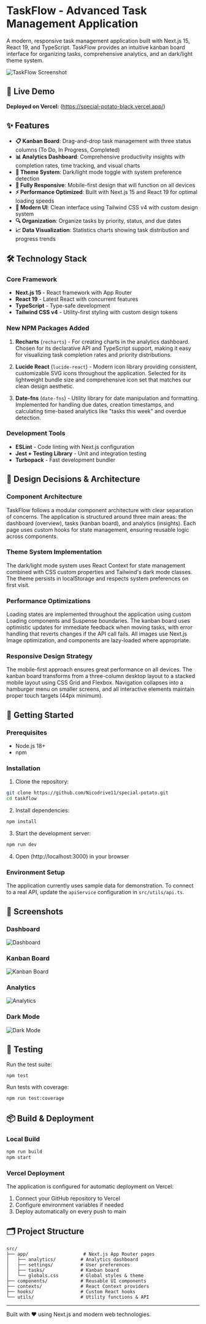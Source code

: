# TaskFlow - Advanced Task Management Application

A modern, responsive task management application built with Next.js 15, React 19, and TypeScript. TaskFlow provides an intuitive kanban board interface for organizing tasks, comprehensive analytics, and an dark/light theme system.

![TaskFlow Screenshot](./public/dashboard-screenshot.png)

## 🚀 Live Demo

**Deployed on Vercel:** (https://special-potato-black.vercel.app/)

## ✨ Features

- **📋 Kanban Board**: Drag-and-drop task management with three status columns (To Do, In Progress, Completed)
- **📊 Analytics Dashboard**: Comprehensive productivity insights with completion rates, time tracking, and visual charts
- **🌙 Theme System**: Dark/light mode toggle with system preference detection
- **📱 Fully Responsive**: Mobile-first design that will function on all devices
- **⚡ Performance Optimized**: Built with Next.js 15 and React 19 for optimal loading speeds
- **🎨 Modern UI**: Clean interface using Tailwind CSS v4 with custom design system
- **🔍 Organization**: Organize tasks by priority, status, and due dates
- **📈 Data Visualization**: Statistics charts showing task distribution and progress trends

## 🛠 Technology Stack

### Core Framework
- **Next.js 15** - React framework with App Router
- **React 19** - Latest React with concurrent features
- **TypeScript** - Type-safe development
- **Tailwind CSS v4** - Utility-first styling with custom design tokens

### New NPM Packages Added
1. **Recharts** (`recharts`) - For creating charts in the analytics dashboard. Chosen for its declarative API and TypeScript support, making it easy for visualizing task completion rates and priority distributions.

2. **Lucide React** (`lucide-react`) - Modern icon library providing consistent, customizable SVG icons throughout the application. Selected for its lightweight bundle size and comprehensive icon set that matches our clean design aesthetic.

3. **Date-fns** (`date-fns`) - Utility library for date manipulation and formatting. Implemented for handling due dates, creation timestamps, and calculating time-based analytics like "tasks this week" and overdue detection.

### Development Tools
- **ESLint** - Code linting with Next.js configuration
- **Jest + Testing Library** - Unit and integration testing
- **Turbopack** - Fast development bundler

## 🎯 Design Decisions & Architecture

### Component Architecture
TaskFlow follows a modular component architecture with clear separation of concerns. The application is structured around three main areas: the dashboard (overview), tasks (kanban board), and analytics (insights). Each page uses custom hooks for state management, ensuring reusable logic across components.

### Theme System Implementation
The dark/light mode system uses React Context for state management combined with CSS custom properties and Tailwind's dark mode classes. The theme persists in localStorage and respects system preferences on first visit.

### Performance Optimizations
Loading states are implemented throughout the application using custom Loading components and Suspense boundaries. The kanban board uses optimistic updates for immediate feedback when moving tasks, with error handling that reverts changes if the API call fails. All images use Next.js Image optimization, and components are lazy-loaded where appropriate.

### Responsive Design Strategy
The mobile-first approach ensures great performance on all devices. The kanban board transforms from a three-column desktop layout to a stacked mobile layout using CSS Grid and Flexbox. Navigation collapses into a hamburger menu on smaller screens, and all interactive elements maintain proper touch targets (44px minimum).

## 🚀 Getting Started

### Prerequisites
- Node.js 18+ 
- npm

### Installation

1. Clone the repository:
```bash
git clone https://github.com/Nicodrive11/special-potato.git
cd taskflow
```

2. Install dependencies:
```bash
npm install
```

3. Start the development server:
```bash
npm run dev
```

4. Open (http://localhost:3000) in your browser

### Environment Setup
The application currently uses sample data for demonstration. To connect to a real API, update the `apiService` configuration in `src/utils/api.ts`.

## 📱 Screenshots

### Dashboard
![Dashboard](./public/dashboard-screenshot.png)

### Kanban Board
![Kanban Board](./public/kanban-screenshot.png)

### Analytics
![Analytics](./public/analytics-screenshot.png)

### Dark Mode
![Dark Mode](./public/dark-mode-screenshot.png)

## 🧪 Testing

Run the test suite:
```bash
npm test
```

Run tests with coverage:
```bash
npm run test:coverage
```

## 📦 Build & Deployment

### Local Build
```bash
npm run build
npm start
```

### Vercel Deployment
The application is configured for automatic deployment on Vercel:

1. Connect your GitHub repository to Vercel
2. Configure environment variables if needed
3. Deploy automatically on every push to main

## 🗂 Project Structure

```
src/
├── app/                    # Next.js App Router pages
│   ├── analytics/         # Analytics dashboard
│   ├── settings/          # User preferences
│   ├── tasks/             # Kanban board
│   └── globals.css        # Global styles & theme
├── components/            # Reusable UI components
├── contexts/              # React Context providers
├── hooks/                 # Custom React hooks
└── utils/                 # Utility functions & API
```

---

Built with ❤️ using Next.js and modern web technologies.